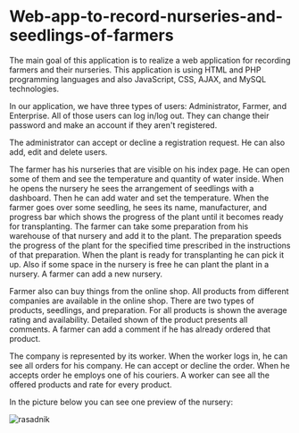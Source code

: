 # Web-app-to-record-nurseries-and-seedlings-of-farmers

The main goal of this application is to realize a web application for recording farmers and their nurseries. This application is using HTML and PHP programming languages and also JavaScript, CSS, AJAX, and MySQL technologies. 

In our application, we have three types of users: Administrator, Farmer, and Enterprise. All of those users can log in/log out. They can change their password and make an account if they aren't registered.

The administrator can accept or decline a registration request. He can also add, edit and delete users.

The farmer has his nurseries that are visible on his index page. He can open some of them and see the temperature and quantity of water inside. When he opens the nursery he sees the arrangement of seedlings with a dashboard. Then he can add water and set the temperature. When the farmer goes over some seedling, he sees its name, manufacturer, and progress bar which shows the progress of the plant until it becomes ready for transplanting. The farmer can take some preparation from his warehouse of that nursery and add it to the plant. The preparation speeds the progress of the plant for the specified time prescribed in the instructions of that preparation. When the plant is ready for transplanting he can pick it up. Also if some space in the nursery is free he can plant the plant in a nursery. A farmer can add a new nursery.

Farmer also can buy things from the online shop. All products from different companies are available in the online shop. There are two types of products, seedlings, and preparation. For all products is shown the average rating and availability. Detailed shown of the product presents all comments. A farmer can add a comment if he has already ordered that product. 

The company is represented by its worker. When the worker logs in, he can see all orders for his company. He can accept or decline the order. When he accepts order he employs one of his couriers. A worker can see all the offered products and rate for every product. 


In the picture below you can see one preview of the nursery:

![rasadnik](https://user-images.githubusercontent.com/75175755/111889092-95933980-89e2-11eb-8ecc-e3e44d817d51.png)
